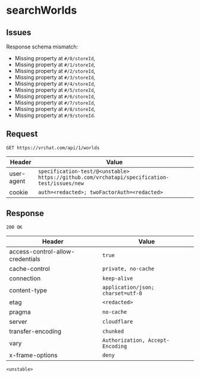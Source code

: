 # searchWorlds

## Issues
Response schema mismatch:
* Missing property at ``#/0/storeId``,
* Missing property at ``#/1/storeId``,
* Missing property at ``#/2/storeId``,
* Missing property at ``#/3/storeId``,
* Missing property at ``#/4/storeId``,
* Missing property at ``#/5/storeId``,
* Missing property at ``#/6/storeId``,
* Missing property at ``#/7/storeId``,
* Missing property at ``#/8/storeId``,
* Missing property at ``#/9/storeId``.
## Request
`GET https://vrchat.com/api/1/worlds`

| Header | Value |
| ------ | ----- |
| user-agent | `specification-test/@<unstable> https://github.com/vrchatapi/specification-test/issues/new` |
| cookie | `auth=<redacted>; twoFactorAuth=<redacted>` |


## Response
`200 OK`

| Header | Value |
| ------ | ----- |
| access-control-allow-credentials | `true` |
| cache-control | `private, no-cache` |
| connection | `keep-alive` |
| content-type | `application/json; charset=utf-8` |
| etag | `<redacted>` |
| pragma | `no-cache` |
| server | `cloudflare` |
| transfer-encoding | `chunked` |
| vary | `Authorization, Accept-Encoding` |
| x-frame-options | `deny` |

```jsonc
<unstable>
```
